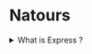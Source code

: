 # Natours

<details><summary>What is Express ? </summary> <p></p>
<p> 1)
express is a minimal node.js framework, a higher level of abstraction;
</p>
<p>2)
Express contains a very robust set of features: complex routing, server-side rendering, etc.
</p>
<p>3)
Express makes it easier to organize our application into the MVC architecture.
</p>
</details>
